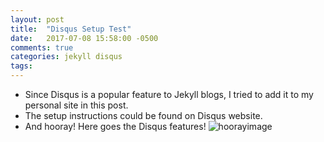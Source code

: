 ```yaml
---
layout: post
title:  "Disqus Setup Test"
date:   2017-07-08 15:58:00 -0500
comments: true
categories: jekyll disqus
tags: 
---
```


- Since Disqus is a popular feature to Jekyll blogs, I tried to add it to my personal site in this post.
- The setup instructions could be found on Disqus website.
- And hooray! Here goes the Disqus features! ![hoorayimage](https://fanfanman.github.io/assets/udacitycv/hooray.jpeg)